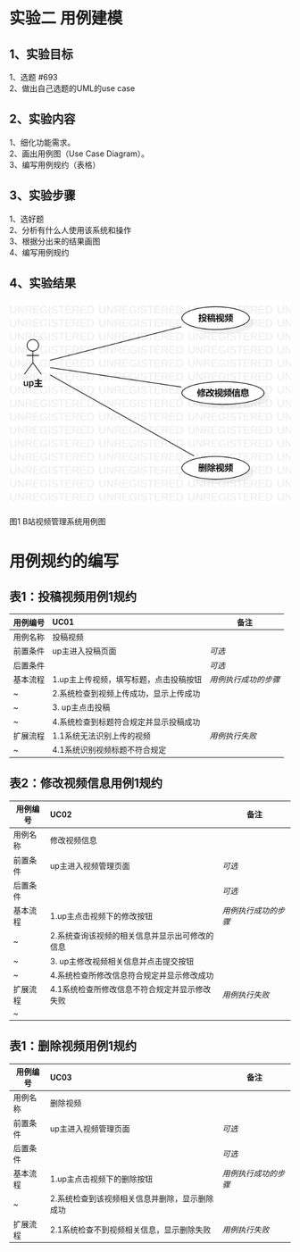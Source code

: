 # 实验二 用例建模

##  1、实验目标

1、选题 #693  
2、做出自己选题的UML的use case

##  2、实验内容

1、细化功能需求。      
2、画出用例图（Use Case Diagram）。      
3、编写用例规约（表格）    

##  3、实验步骤

1、选好题  
2、分析有什么人使用该系统和操作  
3、根据分出来的结果画图  
4、编写用例规约

##  4、实验结果

![用例视图](./my_lab2.png)

图1 B站视频管理系统用例图

# 用例规约的编写

## 表1：投稿视频用例1规约  

用例编号  | UC01 | 备注  
-|:-|-  
用例名称  | 投稿视频  |   
前置条件  | up主进入投稿页面 | *可选*   
后置条件  |     | *可选*   
基本流程  | 1.up主上传视频，填写标题，点击投稿按钮  |*用例执行成功的步骤*    
~| 2.系统检查到视频上传成功，显示上传成功  |   
~| 3. up主点击投稿  |   
~| 4.系统检查到标题符合规定并显示投稿成功   |   
扩展流程  | 1.1系统无法识别上传的视频   |*用例执行失败*    
~| 4.1系统识别视频标题不符合规定   |  

## 表2：修改视频信息用例1规约  

用例编号  | UC02 | 备注  
-|:-|-  
用例名称  | 修改视频信息  |   
前置条件  | up主进入视频管理页面 | *可选*   
后置条件  |     | *可选*   
基本流程  | 1.up主点击视频下的修改按钮  |*用例执行成功的步骤*    
~| 2.系统查询该视频的相关信息并显示出可修改的信息  |   
~| 3. up主修改视频相关信息并点击提交按钮  |   
~| 4.系统检查所修改信息符合规定并显示修改成功  |   
扩展流程  | 4.1系统检查所修改信息不符合规定并显示修改失败   |*用例执行失败*    
~|   |  

## 表1：删除视频用例1规约  

用例编号  | UC03 | 备注  
-|:-|-  
用例名称  | 删除视频  |   
前置条件  | up主进入视频管理页面 | *可选*   
后置条件  |     | *可选*   
基本流程  | 1.up主点击视频下的删除按钮  |*用例执行成功的步骤*    
~| 2.系统检查到该视频相关信息并删除，显示删除成功  |    
扩展流程  | 2.1系统检查不到视频相关信息，显示删除失败   |*用例执行失败*    
